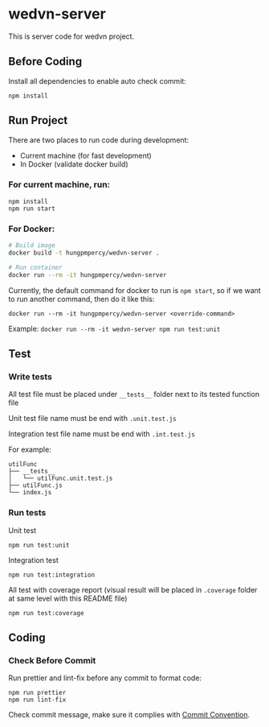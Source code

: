 # wedvn-server

This is server code for wedvn project.

## Before Coding

Install all dependencies to enable auto check commit:

```
npm install
```

## Run Project

There are two places to run code during development:

- Current machine (for fast development)
- In Docker (validate docker build)

### For current machine, run:

```
npm install
npm run start
```

### For Docker:

```bash
# Build image
docker build -t hungpmpercy/wedvn-server .

# Run container
docker run --rm -it hungpmpercy/wedvn-server
```

Currently, the default command for docker to run is `npm start`, so if we want to run another command, then do it like this:

```
docker run --rm -it hungpmpercy/wedvn-server <override-command>
```

Example: `docker run --rm -it wedvn-server npm run test:unit`

## Test

### Write tests

All test file must be placed under `__tests__` folder next to its tested function file

Unit test file name must be end with `.unit.test.js`

Integration test file name must be end with `.int.test.js`

For example:

```
utilFunc
├── __tests__
│   └── utilFunc.unit.test.js
├── utilFunc.js
└── index.js
```

### Run tests

Unit test

```
npm run test:unit
```

Integration test

```
npm run test:integration
```

All test with coverage report (visual result will be placed in `.coverage` folder at same level with this README file)

```
npm run test:coverage
```

## Coding

### Check Before Commit

Run prettier and lint-fix before any commit to format code:

```
npm run prettier
npm run lint-fix
```

Check commit message, make sure it complies with [Commit Convention](https://www.conventionalcommits.org/en/v1.0.0-beta.2/).
